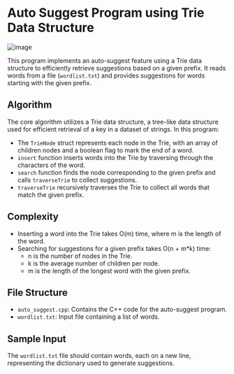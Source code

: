 # Auto Suggest Program using Trie Data Structure

![image](https://github.com/Avadhesh817/Auto-Suggest-Program-using-Trie-data-structure/assets/95118796/a0d260a1-590e-44fa-82dd-16d37b86a87a)


This program implements an auto-suggest feature using a Trie data structure to efficiently retrieve suggestions based on a given prefix. It reads words from a file (`wordlist.txt`) and provides suggestions for words starting with the given prefix.

## Algorithm

The core algorithm utilizes a Trie data structure, a tree-like data structure used for efficient retrieval of a key in a dataset of strings. In this program:

- The `TrieNode` struct represents each node in the Trie, with an array of children nodes and a boolean flag to mark the end of a word.
- `insert` function inserts words into the Trie by traversing through the characters of the word.
- `search` function finds the node corresponding to the given prefix and calls `traverseTrie` to collect suggestions.
- `traverseTrie` recursively traverses the Trie to collect all words that match the given prefix.

## Complexity

- Inserting a word into the Trie takes O(m) time, where m is the length of the word.
- Searching for suggestions for a given prefix takes O(n + m*k) time:
  - n is the number of nodes in the Trie.
  - k is the average number of children per node.
  - m is the length of the longest word with the given prefix.

## File Structure

- `auto_suggest.cpp`: Contains the C++ code for the auto-suggest program.
- `wordlist.txt`: Input file containing a list of words.

## Sample Input

The `wordlist.txt` file should contain words, each on a new line, representing the dictionary used to generate suggestions.

